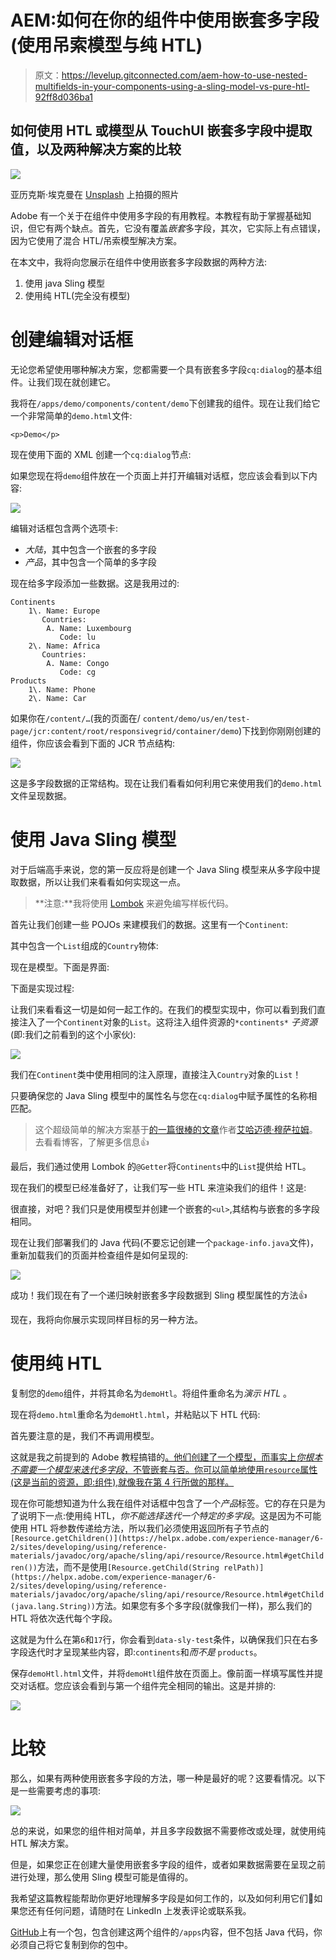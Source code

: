 # AEM:如何在你的组件中使用嵌套多字段(使用吊索模型与纯 HTL)

> 原文：<https://levelup.gitconnected.com/aem-how-to-use-nested-multifields-in-your-components-using-a-sling-model-vs-pure-htl-92ff8d036ba1>

## 如何使用 HTL 或模型从 TouchUI 嵌套多字段中提取值，以及两种解决方案的比较

![](img/68accf5a852c28867ef7a432d82c8547.png)

亚历克斯·埃克曼在 [Unsplash](https://unsplash.com/s/photos/spiral?utm_source=unsplash&utm_medium=referral&utm_content=creditCopyText) 上拍摄的照片

Adobe 有一个关于在组件中使用多字段的有用教程。本教程有助于掌握基础知识，但它有两个缺点。首先，它没有覆盖*嵌套*多字段，其次，它实际上有点错误，因为它使用了混合 HTL/吊索模型解决方案。

在本文中，我将向您展示在组件中使用嵌套多字段数据的两种方法:

1.  使用 java Sling 模型
2.  使用纯 HTL(完全没有模型)

# 创建编辑对话框

无论您希望使用哪种解决方案，您都需要一个具有嵌套多字段`cq:dialog`的基本组件。让我们现在就创建它。

我将在`/apps/demo/components/content/demo`下创建我的组件。现在让我们给它一个非常简单的`demo.html`文件:

```
<p>Demo</p>
```

现在使用下面的 XML 创建一个`cq:dialog`节点:

如果您现在将`demo`组件放在一个页面上并打开编辑对话框，您应该会看到以下内容:

![](img/1576bf152faa194c09a3bea9777b4a3a.png)

编辑对话框包含两个选项卡:

*   *大陆*，其中包含一个嵌套的多字段
*   *产品*，其中包含一个简单的多字段

现在给多字段添加一些数据。这是我用过的:

```
Continents
    1\. Name: Europe
       Countries:
        A. Name: Luxembourg
           Code: lu
    2\. Name: Africa
       Countries:
        A. Name: Congo
           Code: cg
Products
    1\. Name: Phone
    2\. Name: Car
```

如果你在`/content/…`(我的页面在/ `content/demo/us/en/test-page/jcr:content/root/responsivegrid/container/demo`)下找到你刚刚创建的组件，你应该会看到下面的 JCR 节点结构:

![](img/5e22d20efaeeb6501efe73b9bdf5bc26.png)

这是多字段数据的正常结构。现在让我们看看如何利用它来使用我们的`demo.html`文件呈现数据。

# 使用 Java Sling 模型

对于后端高手来说，您的第一反应将是创建一个 Java Sling 模型来从多字段中提取数据，所以让我们来看看如何实现这一点。

> **注意:**我将使用 [Lombok](https://projectlombok.org/setup/maven) 来避免编写样板代码。

首先让我们创建一些 POJOs 来建模我们的数据。这里有一个`Continent`:

其中包含一个`List`组成的`Country`物体:

现在是模型。下面是界面:

下面是实现过程:

让我们来看看这一切是如何一起工作的。在我们的模型实现中，你可以看到我们直接注入了一个`Continent`对象的`List`。这将注入组件资源的`*continents*` *子资源*(即:我们之前看到的这个小家伙):

![](img/7a364b93346c408e331442e7a42b7951.png)

我们在`Continent`类中使用相同的注入原理，直接注入`Country`对象的`List`！

只要确保您的 Java Sling 模型中的属性名与您在`cq:dialog`中赋予属性的名称相匹配。

> 这个超级简单的解决方案基于[的一篇很棒的文章](https://blogs.perficient.com/2018/08/24/using-sling-models-with-nested-composite-mulitifields-in-aem-6-3/)作者[艾哈迈德·穆萨拉姆](https://blogs.perficient.com/author/amusallam/)。去看看博客，了解更多信息👍

最后，我们通过使用 Lombok 的`@Getter`将`Continents`中的`List`提供给 HTL。

现在我们的模型已经准备好了，让我们写一些 HTL 来渲染我们的组件！这是:

很直接，对吧？我们只是使用模型并创建一个嵌套的`<ul>`,其结构与嵌套的多字段相同。

现在让我们部署我们的 Java 代码(不要忘记创建一个`package-info.java`文件)，重新加载我们的页面并检查组件是如何呈现的:

![](img/8eaafb904c0bcc2137a9891800f9cb8b.png)

成功！我们现在有了一个递归映射嵌套多字段数据到 Sling 模型属性的方法👍

现在，我将向你展示实现同样目标的另一种方法。

# 使用纯 HTL

复制您的`demo`组件，并将其命名为`demoHtl`。将组件重命名为*演示 HTL* 。

现在将`demo.html`重命名为`demoHtl.html`，并粘贴以下 HTL 代码:

首先要注意的是，我们不再调用模型。

这就是我之前提到的 Adobe 教程搞错的[。他们创建了一个模型，而事实上*你根本不需要一个模型来迭代多字段*，不管嵌套与否。你可以简单地使用`resource`属性(这是当前的资源，即:组件),就像我在第 4 行所做的那样。](https://helpx.adobe.com/experience-manager/using/aem65_coral_resourcetypes.html#UseaMultifieldinyourcomponent)

现在你可能想知道为什么我在组件对话框中包含了一个*产品*标签。它的存在只是为了说明下一点:使用纯 HTL，*你不能选择迭代一个特定的多字段*。这是因为不可能使用 HTL 将参数传递给方法，所以我们必须使用返回所有子节点的`[Resource.getChildren()](https://helpx.adobe.com/experience-manager/6-2/sites/developing/using/reference-materials/javadoc/org/apache/sling/api/resource/Resource.html#getChildren())`方法，而不是使用`[Resource.getChild(String relPath)](https://helpx.adobe.com/experience-manager/6-2/sites/developing/using/reference-materials/javadoc/org/apache/sling/api/resource/Resource.html#getChild(java.lang.String))`方法。如果您有多个多字段(就像我们一样)，那么我们的 HTL 将依次迭代每个字段。

这就是为什么在第`6`和`17`行，你会看到`data-sly-test`条件，以确保我们只在右多字段迭代时才呈现某些内容，即:`continents`和*而不是* `products`。

保存`demoHtl.html`文件，并将`demoHtl`组件放在页面上。像前面一样填写属性并提交对话框。您应该会看到与第一个组件完全相同的输出。这是并排的:

![](img/303e270580050480e90f1c8c8df5354a.png)

# 比较

那么，如果有两种使用嵌套多字段的方法，哪一种是最好的呢？这要看情况。以下是一些需要考虑的事项:

![](img/36469a7185669525ea07c53d175694da.png)

总的来说，如果您的组件相对简单，并且多字段数据不需要修改或处理，就使用纯 HTL 解决方案。

但是，如果您正在创建大量使用嵌套多字段的组件，或者如果数据需要在呈现之前进行处理，那么使用 Sling 模型可能是值得的。

我希望这篇教程能帮助你更好地理解多字段是如何工作的，以及如何利用它们🙂如果您还有任何问题，请随时在 LinkedIn 上发表评论或联系我。

[GitHub](https://github.com/theopendle/aem-nested-multifield/releases/tag/1.0.0)上有一个包，包含创建这两个组件的`/apps`内容，但不包括 Java 代码，你必须自己将它复制到你的包中。